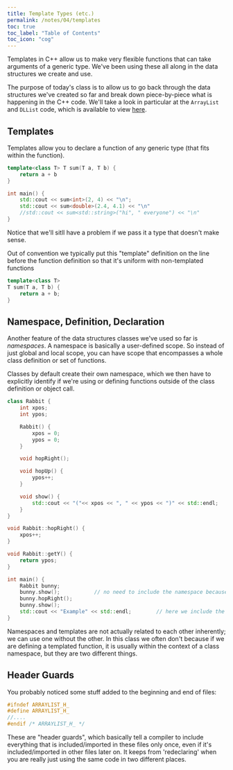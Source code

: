 ```yaml
---
title: Template Types (etc.)
permalink: /notes/04/templates
toc: true
toc_label: "Table of Contents"
toc_icon: "cog"
---
```


Templates in C++ allow us to make very flexible functions that can take arguments of a generic type. We've been using these all along in the data structures we create and use. 

The purpose of today's class is to allow us to go back through the data structures we've created so far and break down piece-by-piece what is happening in the C++ code. We'll take a look in particular at the `ArrayList` and `DLList` code, which is available to view [here](https://github.com/alackles/CMSC-270-ST-23/tree/main/_pages/code/04).

## Templates

Templates allow you to declare a function of any generic type (that fits within the function). 

```cpp
template<class T> T sum(T a, T b) {
    return a + b
}

int main() {
    std::cout << sum<int>(2, 4) << "\n";
    std::cout << sum<double>(2.4, 4.1) << "\n" 
    //std::cout << sum<std::string>("hi", " everyone") << "\n"              // not valid
}
```

Notice that we'll sitll have a problem if we pass it a type that doesn't make sense. 

Out of convention we typically put this "template" definition on the line before the function definition so that it's uniform with non-templated functions

```cpp
template<class T>
T sum(T a, T b) {
    return a + b;
}
```

## Namespace, Definition, Declaration

Another feature of the data structures classes we've used so far is _namespaces_. A namespace is basically a user-defined scope. So instead of just global and local scope, you can have scope that encompasses a whole class definition or set of functions. 

Classes by default create their own namespace, which we then have to explicitly identify if we're using or defining functions outside of the class definition or object call. 


```cpp
class Rabbit {
    int xpos;
    int ypos;

    Rabbit() {
        xpos = 0;
        ypos = 0;
    }

    void hopRight();

    void hopUp() {
        ypos++;
    }

    void show() {
        std::cout << "("<< xpos << ", " << ypos << ")" << std::endl;
    }
}

void Rabbit::hopRight() {
    xpos++;
}

void Rabbit::getY() {
    return ypos;
}

int main() {
    Rabbit bunny;
    bunny.show();           // no need to include the namespace because we have an object to work on
    bunny.hopRight();
    bunny.show();
    std::cout << "Example" << std::endl;        // here we include the std namespace because 'cout' and 'endl' don't act on objects
}
```

Namespaces and templates are not actually related to each other inherently; we can use one without the other. In this class we often don't because if we are defining a templated function, it is usually within the context of a class namespace, but they are two different things.

## Header Guards

You probably noticed some stuff added to the beginning and end of files:

```cpp
#ifndef ARRAYLIST_H_
#define ARRAYLIST_H_
//....
#endif /* ARRAYLIST_H_ */
```

These are "header guards", which basically tell a compiler to include everything that is included/imported in these files only once, even if it's included/imported in other files later on. It keeps from 'redeclaring' when you are really just using the same code in two different places.

